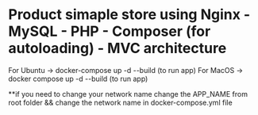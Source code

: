 # Product simaple store using Nginx - MySQL - PHP - Composer (for autoloading) - MVC architecture 

For Ubuntu -> docker-compose up -d --build (to run app)
For MacOS -> docker compose up -d --build (to run app)

**if you need to change your network name change the APP_NAME from root folder && change the network name in docker-compose.yml file

